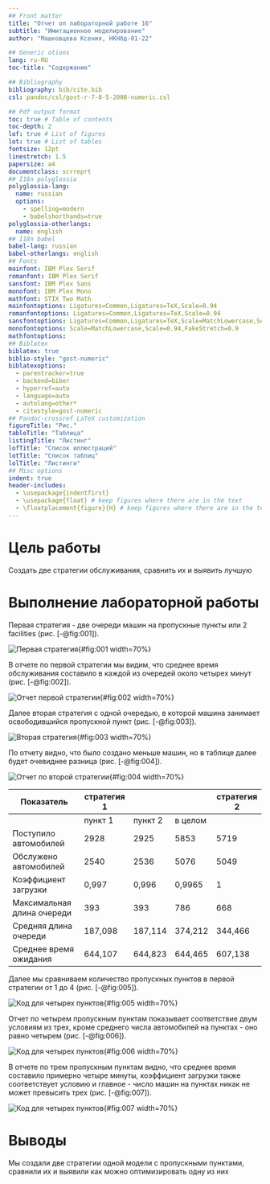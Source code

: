 ```yaml
---
## Front matter
title: "Отчет оп лабораторной работе 16"
subtitle: "Имитационное моделирование"
author: "Машковцева Ксения, НКНбд-01-22"

## Generic otions
lang: ru-RU
toc-title: "Содержание"

## Bibliography
bibliography: bib/cite.bib
csl: pandoc/csl/gost-r-7-0-5-2008-numeric.csl

## Pdf output format
toc: true # Table of contents
toc-depth: 2
lof: true # List of figures
lot: true # List of tables
fontsize: 12pt
linestretch: 1.5
papersize: a4
documentclass: scrreprt
## I18n polyglossia
polyglossia-lang:
  name: russian
  options:
	- spelling=modern
	- babelshorthands=true
polyglossia-otherlangs:
  name: english
## I18n babel
babel-lang: russian
babel-otherlangs: english
## Fonts
mainfont: IBM Plex Serif
romanfont: IBM Plex Serif
sansfont: IBM Plex Sans
monofont: IBM Plex Mono
mathfont: STIX Two Math
mainfontoptions: Ligatures=Common,Ligatures=TeX,Scale=0.94
romanfontoptions: Ligatures=Common,Ligatures=TeX,Scale=0.94
sansfontoptions: Ligatures=Common,Ligatures=TeX,Scale=MatchLowercase,Scale=0.94
monofontoptions: Scale=MatchLowercase,Scale=0.94,FakeStretch=0.9
mathfontoptions:
## Biblatex
biblatex: true
biblio-style: "gost-numeric"
biblatexoptions:
  - parentracker=true
  - backend=biber
  - hyperref=auto
  - language=auto
  - autolang=other*
  - citestyle=gost-numeric
## Pandoc-crossref LaTeX customization
figureTitle: "Рис."
tableTitle: "Таблица"
listingTitle: "Листинг"
lofTitle: "Список иллюстраций"
lotTitle: "Список таблиц"
lolTitle: "Листинги"
## Misc options
indent: true
header-includes:
  - \usepackage{indentfirst}
  - \usepackage{float} # keep figures where there are in the text
  - \floatplacement{figure}{H} # keep figures where there are in the text
---
```


# Цель работы

Создать две стратегии обслуживания, сравнить их и выявить лучшую

# Выполнение лабораторной работы

Первая стратегия - две очереди машин на пропускные пункты или 2 facilities (рис. [-@fig:001]).

![Первая стратегия](image/lab1601.jpg){#fig:001 width=70%}

В отчете по первой стратегии мы видим, что среднее время обслуживания составило в каждой из очередей около четырех минут (рис. [-@fig:002]).

![Отчет первой стратегии](image/lab1602.jpg){#fig:002 width=70%}

Далее вторая стратегия с одной очередью, в которой машина занимает освободившийся пропускной пункт (рис. [-@fig:003]).

![Вторая стратегия](image/lab1603.jpg){#fig:003 width=70%}

По отчету видно, что было создано меньше машин, но в таблице далее будет очевиднее разница (рис. [-@fig:004]).

![Отчет по второй стратегии](image/lab1604.jpg){#fig:004 width=70%}

| Показатель                 | стратегия 1 |         |          |  стратегия 2 |
|----------------------------|-------------|---------|----------|--------------|
|                            | пункт 1     | пункт 2 | в целом  |              |
| Поступило автомобилей      | 2928        | 2925    | 5853     | 5719         |
| Обслужено автомобилей      | 2540        | 2536    | 5076     | 5049         |
| Коэффициент загрузки       | 0,997       | 0,996   | 0,9965   | 1            |
| Максимальная длина очереди | 393         | 393     | 786      | 668          |
| Средняя длина очереди      | 187,098     | 187,114 | 374,212  | 344,466      |
| Среднее время ожидания     | 644,107     | 644,823 | 644,465  | 607,138      |

Далее мы сравниваем количество пропускных пунктов в первой стратегии от 1 до 4 (рис. [-@fig:005]).

![Код для четырех пунктов](image/lab1605.jpg){#fig:005 width=70%}

Отчет по четырем пропускным пунктам показывает соответствие двум условиям из трех, кроме среднего числа автомобилей на пунктах - оно равно четырем  (рис. [-@fig:006]).

![Код для четырех пунктов](image/lab1607.jpg){#fig:006 width=70%}

В отчете по трем пропускным пунктам видно, что среднее время составило примерно четыре минуты, коэффициент загрузки также соответствует условию и главное - число машин на пунктах никак не может превысить трех (рис. [-@fig:007]).

![Код для четырех пунктов](image/lab1606.jpg){#fig:007 width=70%}

# Выводы

Мы создали две стратегии одной модели с пропускными пунктами, сравнили их и выявили как можно оптимизировать одну из них

